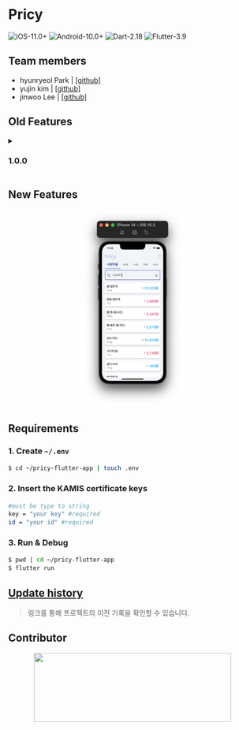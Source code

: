 # Pricy
![iOS-11.0+](https://img.shields.io/badge/iOS-11.0+-lightgray.svg?style=flat-square&logo=apple)
![Android-10.0+](https://img.shields.io/badge/Android-10.0+-green.svg?style=flat-square&logo=android)
![Dart-2.18](https://img.shields.io/badge/Dart-2.18-blue.svg?style=flat-square&logo=dart)
![Flutter-3.9](https://img.shields.io/badge/Flutter-3.9-blue.svg?style=flat-square&logo=flutter)

## Team members
- hyunryeol Park | [[github]](https://github.com/devpark435)
- yujin kim | [[github]](https://github.com/yujinkim1)
- jinwoo Lee | [[github]](https://github.com/yeeZinu)

## Old Features
<details>
<summary><h3>1.0.0</h3></summary>
<div markdown="1">
<p align="center">
<img src=".github/home_screen.png" height="400px" width="210px">
<img src=".github/detail_screen_1.png" height="400px" width="210px">
<img src=".github/detail_screen_2.png" height="400px" width="210px">
</p>
</div>
</details>

## New Features
<p align="center">
<img src=".github/new_home_screen.png" height="400px" width="210px">
</p>

## Requirements
### 1. Create `~/.env`

```bash
$ cd ~/pricy-flutter-app | touch .env
```
### 2. Insert the KAMIS certificate keys

```bash
#must be type to string
key = "your key" #required
id = "your id" #required
```
### 3. Run & Debug

```bash
$ pwd | cd ~/pricy-flutter-app
$ flutter run
```

## [Update history](.github/HISTORY.md)
> 링크를 통해 프로젝트의 이전 기록을 확인할 수 있습니다.

## Contributor
<p align="center">
    <a href="https://www.kamis.or.kr/customer/main/main.do">
        <img src=".github/kamis.png" height="140px" width="400px">
    </a>
</p>